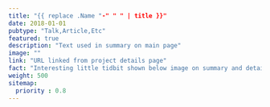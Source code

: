 ```yaml
---
title: "{{ replace .Name "-" " " | title }}"
date: 2018-01-01
pubtype: "Talk,Article,Etc"
featured: true
description: "Text used in summary on main page"
image: ""
link: "URL linked from project details page"
fact: "Interesting little tidbit shown below image on summary and detail page"
weight: 500
sitemap:
  priority : 0.8
---
```

